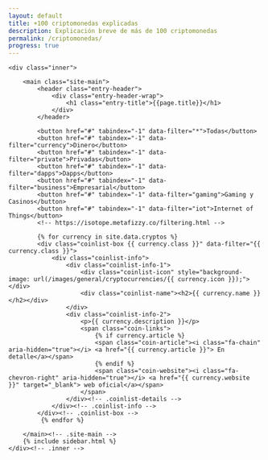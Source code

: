 ```yaml
---
layout: default
title: +100 criptomonedas explicadas
description: Explicación breve de más de 100 criptomonedas
permalink: /criptomonedas/
progress: true
---
```


<div class="site-content">

    <div class="inner">

        <main class="site-main">
			<header class="entry-header">
		    	<div class="entry-header-wrap">  
		        	<h1 class="entry-title">{{page.title}}</h1>
			    </div>
			</header>

			<button href="#" tabindex="-1" data-filter="*">Todas</button>
			<button href="#" tabindex="-1" data-filter="currency">Dinero</button>
			<button href="#" tabindex="-1" data-filter="private">Privadas</button>
			<button href="#" tabindex="-1" data-filter="dapps">Dapps</button>
			<button href="#" tabindex="-1" data-filter="business">Empresarial</button>
			<button href="#" tabindex="-1" data-filter="gaming">Gaming y Casinos</button>
			<button href="#" tabindex="-1" data-filter="iot">Internet of Things</button>
			<!-- https://isotope.metafizzy.co/filtering.html -->

			{% for currency in site.data.cryptos %}
			<div class="coinlist-box {{ currency.class }}" data-filter="{{ currency.class }}">
			    <div class="coinlist-info">
					<div class="coinlist-info-1">
						<div class="coinlist-icon" style="background-image: url(/images/general/cryptocurrencies/{{ currency.icon }});"></div>
						<div class="coinlist-name"><h2>{{ currency.name }}</h2></div>
					</div>
					<div class="coinlist-info-2">
			            <p>{{ currency.description }}</p>
			            <span class="coin-links">
							{% if currency.article %}
				            <span class="coin-article"><i class="fa-chain" aria-hidden="true"></i> <a href="{{ currency.article }}"> En detalle</a></span>
							{% endif %}
							<span class="coin-website"><i class="fa-chevron-right" aria-hidden="true"></i> <a href="{{ currency.website }}" target="_blank"> web oficial</a></span>
						</span>
			        </div><!-- .coinlist-details -->
			    </div><!-- .coinlist-info -->
			</div><!-- .coinlist-box -->
			 {% endfor %}

		</main><!-- .site-main -->
        {% include sidebar.html %}
    </div><!-- .inner -->
</div><!-- .site-content -->

<script src="https://unpkg.com/isotope-layout@3/dist/isotope.pkgd.min.js"></script>